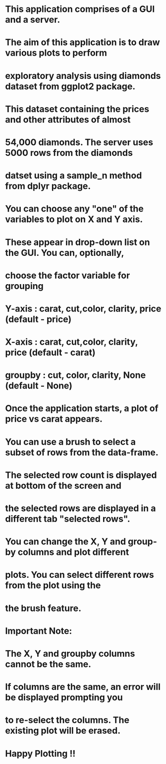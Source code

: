 # 
# This application comprises of a GUI and a server.
# The aim of this application is to draw various plots to perform
# exploratory analysis using diamonds dataset from ggplot2 package. 
# 
# This dataset containing the prices and other attributes of almost 
# 54,000 diamonds. The server uses 5000 rows from the diamonds 
# datset using a sample_n method from dplyr package. 
#
# You can choose any "one" of the variables to plot on X and Y axis. 
# These appear in drop-down list on the GUI. You can, optionally, 
# choose the factor variable for grouping
#
# Y-axis  : carat, cut,color, clarity, price (default - price)
# X-axis  : carat, cut,color, clarity, price (default - carat)
# groupby : cut, color, clarity, None (default - None)
# 
#
# Once the application starts, a plot of price vs carat appears.
# You can use a brush to select a subset of rows from the data-frame. 
# The selected row count is displayed at bottom of the screen and
# the selected rows are displayed in a different tab "selected rows".
#
# You can change the X, Y and group-by columns and plot different
# plots. You can select different rows from the plot using the
# the brush feature. 
#
# Important Note:
# The X, Y and groupby columns cannot be the same.
# If columns are the same, an error will be displayed prompting you 
# to re-select the columns. The existing plot will be erased.
#
# Happy Plotting !!
